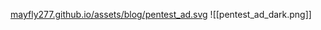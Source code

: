 [mayfly277.github.io/assets/blog/pentest_ad.svg](https://mayfly277.github.io/assets/blog/pentest_ad.svg)
![[pentest_ad_dark.png]]